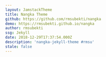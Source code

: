 ```yaml
---
layout: JamstackTheme
title: Nangka Theme
github: https://github.com/rmsubekti/nangka
demo: https://rmsubekti.github.io/nangka
author: rmsubekti
ssg: Jekyll
date: 2018-12-29T17:37:54.000Z
description: 'nangka-jekyll-theme #rmsu'
stale: false
---
```


